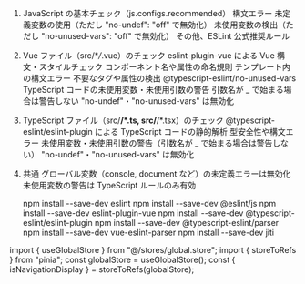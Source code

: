 <!-- es lint -->

1. JavaScript の基本チェック（js.configs.recommended）
   構文エラー
   未定義変数の使用（ただし "no-undef": "off" で無効化）
   未使用変数の検出（ただし "no-unused-vars": "off" で無効化）
   その他、ESLint 公式推奨ルール
2. Vue ファイル（src/\*_/_.vue）のチェック
   eslint-plugin-vue による Vue 構文・スタイルチェック
   コンポーネント名や属性の命名規則
   テンプレート内の構文エラー
   不要なタグや属性の検出
   @typescript-eslint/no-unused-vars
   TypeScript コードの未使用変数・未使用引数の警告
   引数名が \_ で始まる場合は警告しない
   "no-undef"・"no-unused-vars" は無効化
3. TypeScript ファイル（src/**/\*.ts, src/**/\*.tsx）のチェック
   @typescript-eslint/eslint-plugin による TypeScript コードの静的解析
   型安全性や構文エラー
   未使用変数・未使用引数の警告（引数名が \_ で始まる場合は警告しない）
   "no-undef"・"no-unused-vars" は無効化
4. 共通
   グローバル変数（console, document など）の未定義エラーは無効化
   未使用変数の警告は TypeScript ルールのみ有効

   npm install --save-dev eslint
   npm install --save-dev @eslint/js
   npm install --save-dev eslint-plugin-vue
   npm install --save-dev @typescript-eslint/eslint-plugin
   npm install --save-dev @typescript-eslint/parser
   npm install --save-dev vue-eslint-parser
   npm install --save-dev jiti

<!-- Pinia のファイル呼び出し -->

import { useGlobalStore } from "@/stores/global.store";
import { storeToRefs } from "pinia";
const globalStore = useGlobalStore();
const { isNavigationDisplay } = storeToRefs(globalStore);
